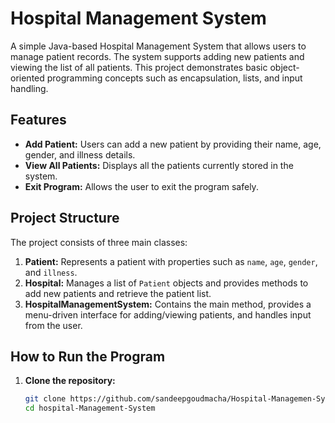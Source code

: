# Hospital Management System

A simple Java-based Hospital Management System that allows users to manage patient records. The system supports adding new patients and viewing the list of all patients. This project demonstrates basic object-oriented programming concepts such as encapsulation, lists, and input handling.

## Features

- **Add Patient:** Users can add a new patient by providing their name, age, gender, and illness details.
- **View All Patients:** Displays all the patients currently stored in the system.
- **Exit Program:** Allows the user to exit the program safely.

## Project Structure

The project consists of three main classes:

1. **Patient:** Represents a patient with properties such as `name`, `age`, `gender`, and `illness`.
2. **Hospital:** Manages a list of `Patient` objects and provides methods to add new patients and retrieve the patient list.
3. **HospitalManagementSystem:** Contains the main method, provides a menu-driven interface for adding/viewing patients, and handles input from the user.

## How to Run the Program

1. **Clone the repository:**

   ```bash
   git clone https://github.com/sandeepgoudmacha/Hospital-Managemen-System.git
   cd hospital-Management-System
